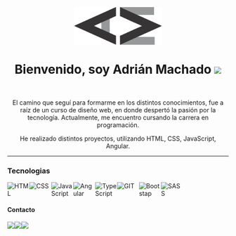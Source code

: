 

<p align="center">
  <img align="center" src="https://github.com/adrianmachadodev/adrianmachadodev/blob/main/logo-adrian-dark.png" width="200"/>
</p>

<h1 align="center">Bienvenido, soy Adrián Machado <img src = "https://raw.githubusercontent.com/MartinHeinz/MartinHeinz/master/wave.gif" width = 30px>  </h1>

<br>

<p align="center" width="150px"> El camino que seguí para formarme en los distintos conocimientos, fue a raíz de un curso de diseño web, en donde despertó la pasión por la tecnología. Actualmente, me encuentro cursando la carrera en programación.</p>

<p align="center" width="150px"> He realizado distintos proyectos, utilizando HTML, CSS, JavaScript, Angular.</p>

<hr>

### Tecnologias
<img align="left" alt="HTML" width="50px" src="https://cdn.jsdelivr.net/npm/simple-icons@3.2.0/icons/html5.svg" />
<img align="left" alt="CSS" width="50px" src="https://cdn.jsdelivr.net/npm/simple-icons@3.2.0/icons/css3.svg" />
<img align="left" alt="JavaScript" width="50px" src="https://cdn.jsdelivr.net/npm/simple-icons@3.2.0/icons/javascript.svg" />
<img align="left" alt="Angular" width="50px" src="https://cdn.jsdelivr.net/npm/simple-icons@3.2.0/icons/angular.svg" />
<img align="left" alt="TypeScript" width="50px" src="https://cdn.jsdelivr.net/npm/simple-icons@3.2.0/icons/typescript.svg" />
<img align="left" alt="GIT" width="50px" src="https://cdn.jsdelivr.net/npm/simple-icons@3.2.0/icons/git.svg" />
<img align="left" alt="Bootstap" width="50px" src="https://cdn.jsdelivr.net/npm/simple-icons@3.2.0/icons/bootstrap.svg" />
<img align="left" alt="SASS" width="50px" src="https://cdn.jsdelivr.net/npm/simple-icons@3.2.0/icons/sass.svg" />

<br>
<br>

<h4> Contacto</h4>

<a href="https://www.linkedin.com/in/adriangmachado/">
<img align="left" src="http://img.shields.io/badge/Linkedin-000000?style=for-the-badge&logo=linkedin&logoColor=white"></a>

<a href="https://wonderful-shirley-7c440d.netlify.app">
<img align="left" src="http://img.shields.io/badge/portfolio-000000?style=for-the-badge&logo=portfolio&logoColor=white"></a>

<a href="mailto:machadoadriangabriel@gmail.com">
<img align="left" src="http://img.shields.io/badge/-machadoadriangabriel@gmail.com-000000?style=for-the-badge&logo=Gmail&logoColor=white"></a>
<!--
**adrianmachadodev/adrianmachadodev** is a ✨ _special_ ✨ repository because its `README.md` (this file) appears on your GitHub profile.

Here are some ideas to get you started:

- 🔭 I’m currently working on ...
- 🌱 I’m currently learning ...
- 👯 I’m looking to collaborate on ...
- 🤔 I’m looking for help with ...
- 💬 Ask me about ...
- 📫 How to reach me: ...
- 😄 Pronouns: ...
- ⚡ Fun fact: ...
-->
